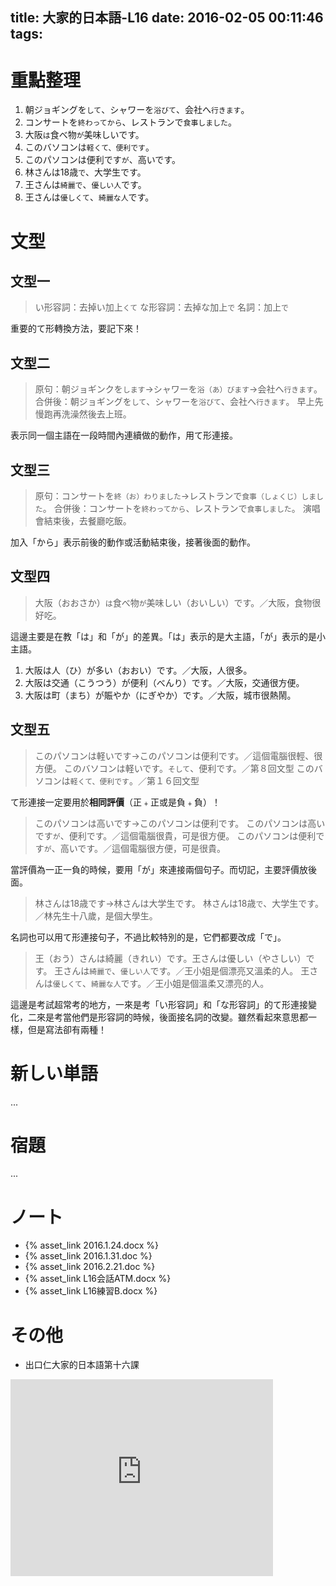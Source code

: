 title: 大家的日本語-L16
date: 2016-02-05 00:11:46
tags:
---
# 重點整理

1. 朝ジョギングを`して`、シャワーを`浴びて`、会社へ`行きます`。
2. コンサートを`終わってから`、レストランで`食事しました`。
3. 大阪`は`食べ物`が`美味しいです。
4. このバソコンは`軽くて、便利です`。
5. このパソコンは便利です`が`、高いです。
6. 林さんは18歳`で`、大学生です。
7. 王さんは`綺麗で`、`優しい人`です。
8. 王さんは`優しくて`、`綺麗な人`です。

<!-- more -->

# 文型

## 文型一

> い形容詞：去掉い加上`くて`
> な形容詞：去掉な加上`で`
> 名詞：加上`で`

重要的て形轉換方法，要記下來！

## 文型二

> 原句：朝ジョギンクを`します`→シャワーを`浴（あ）びます`→会社へ`行きます`。
> 合併後：朝ジョギングを`して`、シャワーを`浴びて`、会社へ`行きます`。
> 早上先慢跑再洗澡然後去上班。

表示同一個主語在一段時間內連續做的動作，用て形連接。

## 文型三

> 原句：コンサートを`終（お）わりました`→レストランで`食事（しょくじ）しました`。
> 合併後：コンサートを`終わってから`、レストランで`食事しました`。
> 演唱會結束後，去餐廳吃飯。

加入「から」表示前後的動作或活動結束後，接著後面的動作。

## 文型四

> 大阪（おおさか）`は`食べ物`が`美味しい（おいしい）です。／大阪，食物很好吃。

這邊主要是在教「は」和「が」的差異。「は」表示的是大主語，「が」表示的是小主語。

1. 大阪は人（ひ）が多い（おおい）です。／大阪，人很多。
2. 大阪は交通（こうつう）が便利（べんり）です。／大阪，交通很方便。
3. 大阪は町（まち）が賑やか（にぎやか）です。／大阪，城市很熱鬧。

## 文型五

> このパソコンは軽いです→このパソコンは便利です。／這個電腦很輕、很方便。
> このバソコンは軽いです。`そして`、便利です。／第８回文型
> このバソコンは`軽くて、便利です`。／第１６回文型

て形連接一定要用於**相同評價**（正﹢正或是負﹢負）！

> このパソコンは高いです→このパソコンは便利です。
> このパソコンは高いです`が`、便利です。／這個電腦很貴，可是很方便。
> このパソコンは便利です`が`、高いです。／這個電腦很方便，可是很貴。

當評價為一正一負的時候，要用「が」來連接兩個句子。而切記，主要評價放後面。

> 林さんは18歳です→林さんは大学生です。
> 林さんは18歳`で`、大学生です。 ／林先生十八歲，是個大學生。

名詞也可以用て形連接句子，不過比較特別的是，它們都要改成「で」。

> 王（おう）さんは綺麗（きれい）です。王さんは優しい（やさしい）です。
> 王さんは`綺麗で`、`優しい人`です。／王小姐是個漂亮又溫柔的人。
> 王さんは`優しくて`、`綺麗な人`です。／王小姐是個溫柔又漂亮的人。

這邊是考試超常考的地方，一來是考「い形容詞」和「な形容詞」的て形連接變化，二來是考當他們是形容詞的時候，後面接名詞的改變。雖然看起來意思都一樣，但是寫法卻有兩種！

# 新しい単語

...

# 宿題

...

# ノート

+ {% asset_link 2016.1.24.docx %}
+ {% asset_link 2016.1.31.doc %}
+ {% asset_link 2016.2.21.doc %}
+ {% asset_link L16会話ATM.docx %}
+ {% asset_link L16練習B.docx %}

# その他

+ 出口仁大家的日本語第十六課

<iframe width="420" height="315" src="https://www.youtube.com/embed/fdu0hIPyPUA" frameborder="0" allowfullscreen></iframe>
